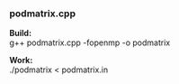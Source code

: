 ### podmatrix.cpp ###

**Build:**  
    g++ podmatrix.cpp -fopenmp -o podmatrix
    
**Work:**  
    ./podmatrix < podmatrix.in
